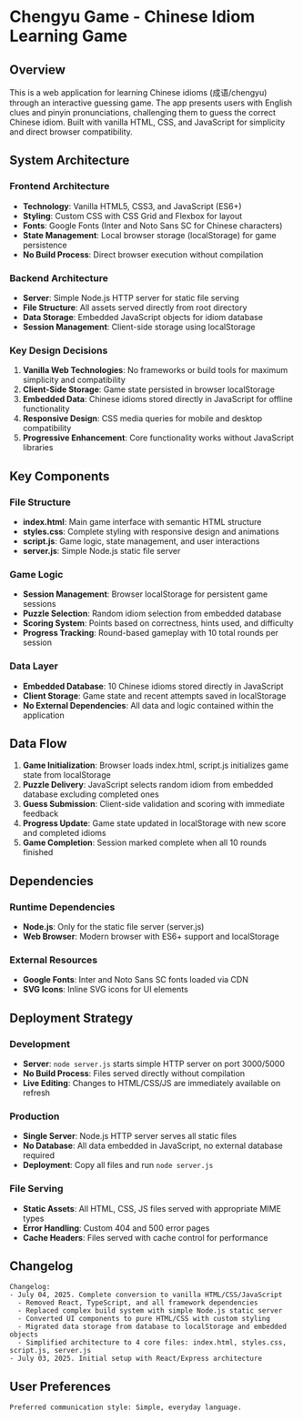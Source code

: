 # Chengyu Game - Chinese Idiom Learning Game

## Overview

This is a web application for learning Chinese idioms (成语/chengyu) through an interactive guessing game. The app presents users with English clues and pinyin pronunciations, challenging them to guess the correct Chinese idiom. Built with vanilla HTML, CSS, and JavaScript for simplicity and direct browser compatibility.

## System Architecture

### Frontend Architecture
- **Technology**: Vanilla HTML5, CSS3, and JavaScript (ES6+)
- **Styling**: Custom CSS with CSS Grid and Flexbox for layout
- **Fonts**: Google Fonts (Inter and Noto Sans SC for Chinese characters)
- **State Management**: Local browser storage (localStorage) for game persistence
- **No Build Process**: Direct browser execution without compilation

### Backend Architecture
- **Server**: Simple Node.js HTTP server for static file serving
- **File Structure**: All assets served directly from root directory
- **Data Storage**: Embedded JavaScript objects for idiom database
- **Session Management**: Client-side storage using localStorage

### Key Design Decisions
1. **Vanilla Web Technologies**: No frameworks or build tools for maximum simplicity and compatibility
2. **Client-Side Storage**: Game state persisted in browser localStorage
3. **Embedded Data**: Chinese idioms stored directly in JavaScript for offline functionality
4. **Responsive Design**: CSS media queries for mobile and desktop compatibility
5. **Progressive Enhancement**: Core functionality works without JavaScript libraries

## Key Components

### File Structure
- **index.html**: Main game interface with semantic HTML structure
- **styles.css**: Complete styling with responsive design and animations
- **script.js**: Game logic, state management, and user interactions
- **server.js**: Simple Node.js static file server

### Game Logic
- **Session Management**: Browser localStorage for persistent game sessions
- **Puzzle Selection**: Random idiom selection from embedded database
- **Scoring System**: Points based on correctness, hints used, and difficulty
- **Progress Tracking**: Round-based gameplay with 10 total rounds per session

### Data Layer
- **Embedded Database**: 10 Chinese idioms stored directly in JavaScript
- **Client Storage**: Game state and recent attempts saved in localStorage
- **No External Dependencies**: All data and logic contained within the application

## Data Flow

1. **Game Initialization**: Browser loads index.html, script.js initializes game state from localStorage
2. **Puzzle Delivery**: JavaScript selects random idiom from embedded database excluding completed ones
3. **Guess Submission**: Client-side validation and scoring with immediate feedback
4. **Progress Update**: Game state updated in localStorage with new score and completed idioms
5. **Game Completion**: Session marked complete when all 10 rounds finished

## Dependencies

### Runtime Dependencies
- **Node.js**: Only for the static file server (server.js)
- **Web Browser**: Modern browser with ES6+ support and localStorage

### External Resources
- **Google Fonts**: Inter and Noto Sans SC fonts loaded via CDN
- **SVG Icons**: Inline SVG icons for UI elements

## Deployment Strategy

### Development
- **Server**: `node server.js` starts simple HTTP server on port 3000/5000
- **No Build Process**: Files served directly without compilation
- **Live Editing**: Changes to HTML/CSS/JS are immediately available on refresh

### Production
- **Single Server**: Node.js HTTP server serves all static files
- **No Database**: All data embedded in JavaScript, no external database required
- **Deployment**: Copy all files and run `node server.js`

### File Serving
- **Static Assets**: All HTML, CSS, JS files served with appropriate MIME types
- **Error Handling**: Custom 404 and 500 error pages
- **Cache Headers**: Files served with cache control for performance

## Changelog

```
Changelog:
- July 04, 2025. Complete conversion to vanilla HTML/CSS/JavaScript
  - Removed React, TypeScript, and all framework dependencies
  - Replaced complex build system with simple Node.js static server
  - Converted UI components to pure HTML/CSS with custom styling
  - Migrated data storage from database to localStorage and embedded objects
  - Simplified architecture to 4 core files: index.html, styles.css, script.js, server.js
- July 03, 2025. Initial setup with React/Express architecture
```

## User Preferences

```
Preferred communication style: Simple, everyday language.
```